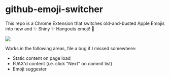 github-emoji-switcher
===========

This repo is a Chrome Extension that switches old-and-busted Apple Emojis into new and :sparkles: Shiny :sparkles: Hangouts emoji! :rocket:

![](http://cl.ly/image/2M053z1m3P1T/content#png)

Works in the following areas, file a bug if I missed somewhere:

* Static content on page load
* PJAX'd content (i.e. click "Next" on commit list)
* Emoji suggester
